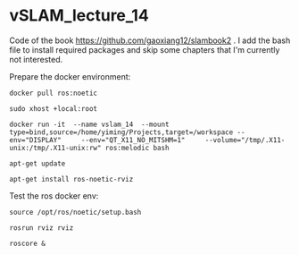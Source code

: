 # vSLAM_lecture_14

Code of the book  https://github.com/gaoxiang12/slambook2 . I add the bash file to install required packages and skip some chapters that I'm currently not interested.

Prepare the docker environment:
```
docker pull ros:noetic

sudo xhost +local:root

docker run -it  --name vslam_14  --mount type=bind,source=/home/yiming/Projects,target=/workspace --env="DISPLAY"     --env="QT_X11_NO_MITSHM=1"     --volume="/tmp/.X11-unix:/tmp/.X11-unix:rw" ros:melodic bash

apt-get update

apt-get install ros-noetic-rviz
```

Test the ros docker env:
```
source /opt/ros/noetic/setup.bash

rosrun rviz rviz

roscore &
```
